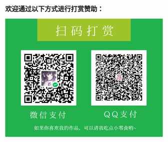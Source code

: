 ## 欢迎通过以下方式进行打赏赞助：

![donate.jpg](https://raw.githubusercontent.com/enderseven1/enderseven1/main/donate.jpg)
